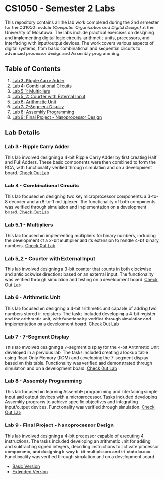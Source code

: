 # CS1050 - Semester 2 Labs

This repository contains all the lab work completed during the 2nd semester for the CS1050 module <i>(Computer Organization and Digital Design)</i> at the University of Moratuwa. The labs include practical exercises on designing and implementing digital logic circuits, arithmetic units, processors, and interfacing with input/output devices. The work covers various aspects of digital systems, from basic combinational and sequential circuits to advanced processor design and Assembly programming.

## Table of Contents

1. [Lab 3: Ripple Carry Adder](#lab-3---ripple-carry-adder)
2. [Lab 4: Combinational Circuits](#lab-4---combinational-circuits)
3. [Lab 5_1: Multipliers](#lab-5_1---multipliers)
4. [Lab 5_2: Counter with External Input](#lab-5_2---counter-with-external-input)
5. [Lab 6: Arithmetic Unit](#lab-6---arithmetic-unit)
6. [Lab 7: 7-Segment Display](#lab-7---7-segment-display)
7. [Lab 8: Assembly Programming](#lab-8---assembly-programming)
8. [Lab 9: Final Project - Nanoprocessor Design](#lab-9---final-project---nanoprocessor-design)

## Lab Details

### Lab 3 - Ripple Carry Adder

This lab involved designing a 4-bit Ripple Carry Adder by first creating Half and Full Adders. These basic components were then combined to form the RCA, with functionality verified through simulation and on a development board. [Check Out Lab](https://github.com/InduwaraRathnayake/CS-1050-Labs/tree/4b2fda872d3fe80e1d83637954d41819c35aadf2/Lab%203)

### Lab 4 - Combinational Circuits

This lab focused on designing two key microprocessor components: a 3-to-8 decoder and an 8-to-1 multiplexer. The functionality of both components was verified through simulation and implementation on a development board. [Check Out Lab](https://github.com/InduwaraRathnayake/CS-1050-Labs/tree/4b2fda872d3fe80e1d83637954d41819c35aadf2/Lab%204)

### Lab 5_1 - Multipliers

This lab focused on implementing multipliers for binary numbers, including the development of a 2-bit multiplier and its extension to handle 4-bit binary numbers. [Check Out Lab](https://github.com/InduwaraRathnayake/CS-1050-Labs/tree/4b2fda872d3fe80e1d83637954d41819c35aadf2/Lab%205_1)

### Lab 5_2 - Counter with External Input

This lab involved designing a 3-bit counter that counts in both clockwise and anticlockwise directions based on an external input. The functionality was verified through simulation and testing on a development board. [Check Out Lab](https://github.com/InduwaraRathnayake/CS-1050-Labs/tree/4b2fda872d3fe80e1d83637954d41819c35aadf2/Lab%205_2)

### Lab 6 - Arithmetic Unit

This lab focused on designing a 4-bit arithmetic unit capable of adding two numbers stored in registers. The tasks included developing a 4-bit register and the arithmetic unit, with functionality verified through simulation and implementation on a development board. [Check Out Lab](https://github.com/InduwaraRathnayake/CS-1050-Labs/tree/4b2fda872d3fe80e1d83637954d41819c35aadf2/Lab%206)

### Lab 7 - 7-Segment Display

This lab involved designing a 7-segment display for the 4-bit Arithmetic Unit developed in a previous lab. The tasks included creating a lookup table using Read Only Memory (ROM) and developing the 7-segment display based on this table. Functionality was verified and demonstrated through simulation and on a development board. [Check Out Lab](https://github.com/InduwaraRathnayake/CS-1050-Labs/tree/4b2fda872d3fe80e1d83637954d41819c35aadf2/Lab%207)

### Lab 8 - Assembly Programming

This lab focused on learning Assembly programming and interfacing simple input and output devices with a microprocessor. Tasks included developing Assembly programs to achieve specific objectives and integrating input/output devices. Functionality was verified through simulation. [Check Out Lab](https://github.com/InduwaraRathnayake/CS-1050-Labs/tree/4b2fda872d3fe80e1d83637954d41819c35aadf2/Lab%208)

### Lab 9 - Final Project - Nanoprocessor Design

This lab involved designing a 4-bit processor capable of executing 4 instructions. The tasks included developing an arithmetic unit for adding and subtracting signed integers, decoding instructions to activate processor components, and designing k-way b-bit multiplexers and tri-state buses. Functionality was verified through simulation and on a development board.

- [Basic Version](https://github.com/InduwaraRathnayake/Nano-Processor-Version-1.git)
- [Extended Version](https://github.com/InduwaraRathnayake/Nano-Processor-Version-2.git)

